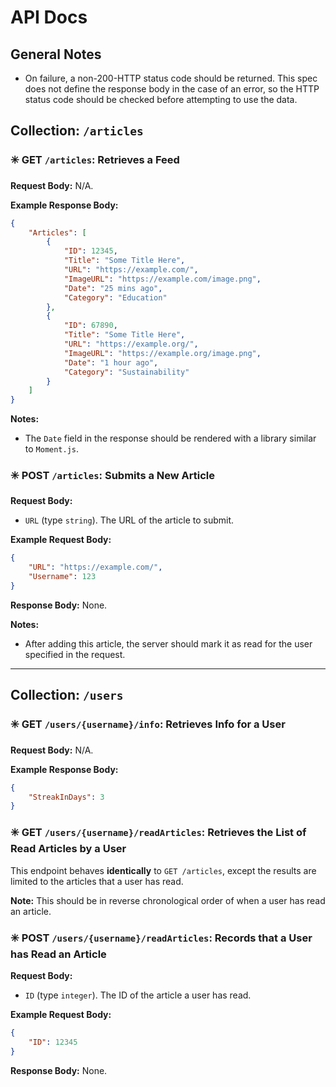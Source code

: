 # API Docs

## General Notes

- On failure, a non-200-HTTP status code should be returned. This spec does not define the response body in the case of an error, so the HTTP status code should be checked before attempting to use the data.

## **Collection:** `/articles`

### ✳️ **GET** `/articles`: Retrieves a Feed

**Request Body:** N/A.

**Example Response Body:**

```json
{
    "Articles": [
        {
            "ID": 12345,
            "Title": "Some Title Here",
            "URL": "https://example.com/",
            "ImageURL": "https://example.com/image.png",
            "Date": "25 mins ago",
            "Category": "Education"
        },
        {
            "ID": 67890,
            "Title": "Some Title Here",
            "URL": "https://example.org/",
            "ImageURL": "https://example.org/image.png",
            "Date": "1 hour ago",
            "Category": "Sustainability"
        }
    ]
}
```

**Notes:**

- The `Date` field in the response should be rendered with a library similar to `Moment.js`.

### ✳️ **POST** `/articles`: Submits a New Article

**Request Body:**

- `URL` (type `string`). The URL of the article to submit.

**Example Request Body:**

```json
{
    "URL": "https://example.com/",
    "Username": 123
}
```

**Response Body:** None.

**Notes:**

- After adding this article, the server should mark it as read for the user specified in the request.

-----

## **Collection:** `/users`

### ✳️ **GET** `/users/{username}/info`: Retrieves Info for a User

**Request Body:** N/A.

**Example Response Body:**

```json
{
    "StreakInDays": 3
}
```

### ✳️ **GET** `/users/{username}/readArticles`: Retrieves the List of Read Articles by a User

This endpoint behaves **identically** to `GET /articles`, except the results are limited to the articles that a user has read.

**Note:** This should be in reverse chronological order of when a user has read an article.

### ✳️ **POST** `/users/{username}/readArticles`: Records that a User has Read an Article

**Request Body:**

- `ID` (type `integer`). The ID of the article a user has read.

**Example Request Body:**

```json
{
    "ID": 12345
}
```

**Response Body:** None.
